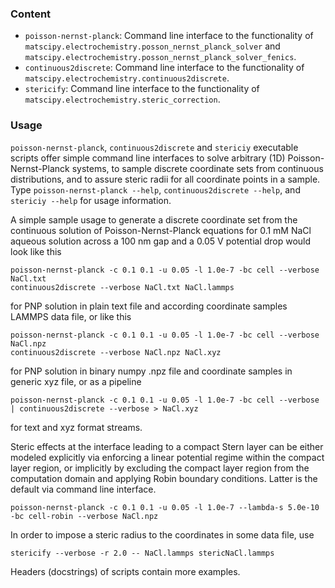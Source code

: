 ### Content

* `poisson-nernst-planck`: Command line interface to the functionality of
  `matscipy.electrochemistry.posson_nernst_planck_solver` and
  `matscipy.electrochemistry.posson_nernst_planck_solver_fenics`.
* `continuous2discrete`: Command line interface to the functionality of
  `matscipy.electrochemistry.continuous2discrete`.
* `stericify`: Command line interface to the functionality of 
  `matscipy.electrochemistry.steric_correction`.

### Usage

`poisson-nernst-planck`, `continuous2discrete` and
`stericiy` executable scripts offer simple command line interfaces
to solve arbitrary (1D) Poisson-Nernst-Planck systems, to sample
discrete coordinate sets from continuous distributions, and to
assure steric radii for all coordinate points in a sample.
Type `poisson-nernst-planck --help`, `continuous2discrete --help`, and 
`stericiy --help` for usage information.


A simple sample usage to generate a discrete coordinate set from
the continuous solution of Poisson-Nernst-Planck equations for
0.1 mM NaCl aqueous solution across a 100 nm gap and a 0.05 V potential drop
would look like this

    poisson-nernst-planck -c 0.1 0.1 -u 0.05 -l 1.0e-7 -bc cell --verbose NaCl.txt
    continuous2discrete --verbose NaCl.txt NaCl.lammps

for PNP solution in plain text file and according coordinate samples LAMMPS
data file, or like this

    poisson-nernst-planck -c 0.1 0.1 -u 0.05 -l 1.0e-7 -bc cell --verbose NaCl.npz
    continuous2discrete --verbose NaCl.npz NaCl.xyz

for PNP solution in binary numpy .npz file and coordinate samples in generic
xyz file, or as a pipeline

    poisson-nernst-planck -c 0.1 0.1 -u 0.05 -l 1.0e-7 -bc cell --verbose | continuous2discrete --verbose > NaCl.xyz

for text and xyz format streams.

Steric effects at the interface leading to a compact Stern layer can be either
modeled explicitly via enforcing a linear potential regime within the compact
layer region, or implicitly by excluding the compact layer region from the
computation domain and applying Robin boundary conditions. Latter is the default
via command line interface.

    poisson-nernst-planck -c 0.1 0.1 -u 0.05 -l 1.0e-7 --lambda-s 5.0e-10 -bc cell-robin --verbose NaCl.npz

In order to impose a steric radius to the coordinates in some data file, use

    stericify --verbose -r 2.0 -- NaCl.lammps stericNaCl.lammps

Headers (docstrings) of scripts contain more examples.